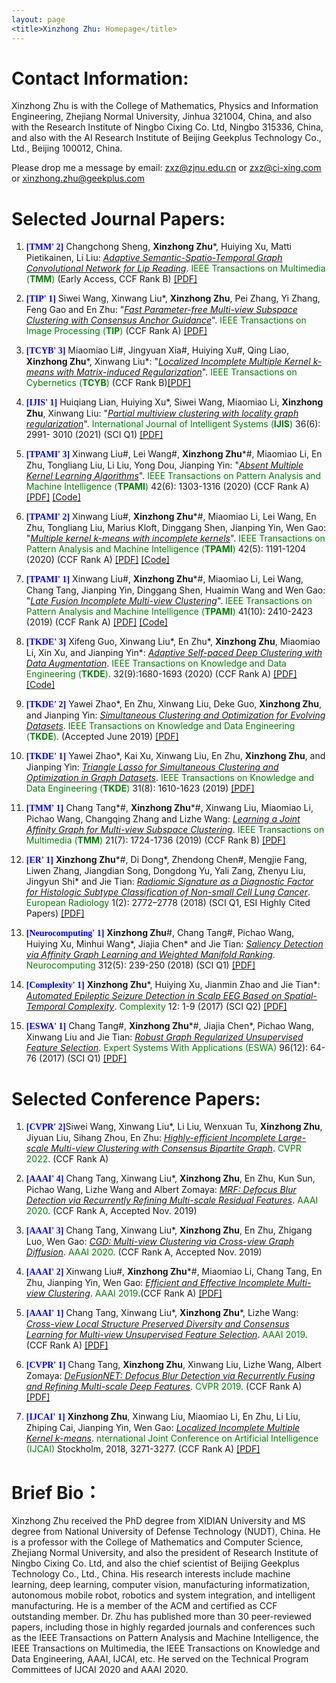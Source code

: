 ```yaml
---
layout: page
<title>Xinzhong Zhu: Homepage</title>
---
```


# Contact Information:


Xinzhong Zhu is with the College of Mathematics, Physics and Information Engineering, Zhejiang Normal University, Jinhua 321004, China, and also with the Research Institute of Ningbo Cixing Co. Ltd, Ningbo 315336, China, and also with the AI Research Institute of Beijing Geekplus Technology Co., Ltd., Beijing 100012, China.

Please drop me a message by email: <u>zxz@zjnu.edu.cn</u> or <u>zxz@ci-xing.com</u> or <u>xinzhong.zhu@geekplus.com</u>


# Selected Journal Papers:

<ol>
<p style="margin-top: 8px;"><li><font face="verdana" color="blue"><b>[TMM' 2]</b></font> Changchong Sheng, <b>Xinzhong Zhu</b>*, Huiying Xu, Matti Pietikainen, Li Liu: <i><u>Adaptive Semantic-Spatio-Temporal Graph Convolutional Network for Lip Reading</u></i>. <font color="green">IEEE Transactions on Multimedia (<b>TMM</b>)</font> (Early Access, CCF Rank B) <a href = "https://github.com/xinzhongzhu/xinzhongzhu.github.io/blob/master/document/Adaptive_Semantic-Spatio-Temporal_Graph_Convolutional_Network_for_Lip_Reading.pdf">[PDF]</a></li></p>  

<p style="margin-top: 8px;"><li><font face="verdana" color="blue"><b>[TIP' 1]</b></font> Siwei Wang, Xinwang Liu*, <b>Xinzhong Zhu</b>, Pei Zhang, Yi Zhang, Feng Gao and En Zhu: "<i><u>Fast Parameter-free Multi-view Subspace Clustering with Consensus Anchor Guidance</u></i>". <font color="green">IEEE Transactions on Image Processing (<b>TIP</b>)</font> (CCF Rank A) <a href = "https://github.com/xinwangliu/xinwangliu.github.io/blob/main/document/TIP1.pdf">[PDF]</a></li></p>
  
<p style="margin-top: 8px;"><li><font face="verdana" color="blue"><b>[TCYB' 3]</b></font> Miaomiao Li#, Jingyuan Xia#, Huiying Xu#, Qing Liao, <b>Xinzhong Zhu</b>*, Xinwang Liu*: "<i><u>Localized Incomplete Multiple Kernel k-means with Matrix-induced Regularization</u></i>". <font color="green"> IEEE Transactions on Cybernetics (<b>TCYB</b>)</font> (CCF Rank B)<a href = "https://github.com/xinwangliu/xinwangliu.github.io/blob/main/document/TCYB1.pdf">[PDF]</a></li></p>

<p style="margin-top: 8px;"><li><font face="verdana" color="blue"><b>[IJIS' 1]</b></font> Huiqiang Lian, Huiying Xu*, Siwei Wang, Miaomiao Li, <b>Xinzhong Zhu</b>, Xinwang Liu: "<i><u>Partial multiview clustering with locality graph regularization</u></i>". <font color="green">International Journal of Intelligent Systems (<b>IJIS</b>)</font> 36(6): 2991- 3010 (2021) (SCI Q1) <a href = "https://github.com/xinzhongzhu/xinzhongzhu.github.io/blob/master/document/Int%20J%20of%20Intelligent%20Sys%20-%202021%20-%20Huiying%20Xu%20-%20Partial%20multiview%20clustering%20with%20locality%20graph%20regularization.pdf">[PDF]</a></li></p>
  


<p style="margin-top: 8px;"><li><font face="verdana" color="blue"><b>[TPAMI' 3]</b></font> Xinwang Liu#, Lei Wang#, <b>Xinzhong Zhu</b>*#, Miaomiao Li, En Zhu, Tongliang Liu, Li Liu, Yong Dou, Jianping Yin: "<i><u>Absent Multiple Kernel Learning Algorithms</u></i>". <font color="green">IEEE Transactions on Pattern Analysis and Machine Intelligence (<b>TPAMI</b>)</font> 42(6): 1303-1316 (2020) (CCF Rank A) <a href = "https://tongliang-liu.github.io/papers/TPAMIAbsentKernel.pdf">[PDF]</a> <a href = "https://github.com/xinwangliu/Absent-Multiple-Kernel-Learning-Algorithms">[Code]</a></li></p>

<p style="margin-top: 8px;"><li><font face="verdana" color="blue"><b>[TPAMI' 2]</b></font> Xinwang Liu#, <b>Xinzhong Zhu</b>*#, Miaomiao Li, Lei Wang, En Zhu, Tongliang Liu, Marius Kloft, Dinggang Shen, Jianping Yin, Wen Gao: "<i><u>Multiple kernel k-means with incomplete kernels</u></i>". <font color="green">IEEE Transactions on Pattern Analysis and Machine Intelligence (<b>TPAMI</b>)</font> 42(5): 1191-1204 (2020) (CCF Rank A) <a href = "https://tongliang-liu.github.io/papers/TPAMIK-means.pdf">[PDF]</a> <a href = "https://github.com/xinwangliu/absentkernel/tree/master">[Code]</a></li></p>

<p style="margin-top: 8px;"><li><font face="verdana" color="blue"><b>[TPAMI' 1]</b></font> Xinwang Liu#, <b>Xinzhong Zhu</b>*#, Miaomiao Li, Lei Wang, Chang Tang, Jianping Yin, Dinggang Shen, Huaimin Wang and Wen Gao: "<i><u>Late Fusion Incomplete Multi-view Clustering</u></i>". <font color="green">IEEE Transactions on Pattern Analysis and Machine Intelligence (<b>TPAMI</b>)</font> 41(10): 2410-2423 (2019) (CCF Rank A) <a href = "https://europepmc.org/backend/ptpmcrender.fcgi?accid=PMC6494716&blobtype=pdf">[PDF]</a> <a href = "https://github.com/xinwangliu/Late-Fusion-Incomplete-Multi-view-Clustering">[Code]</a></li></p>

<p style="margin-top: 8px;"><li><font face="verdana" color="blue"><b>[TKDE' 3]</b></font> Xifeng Guo, Xinwang Liu*, En Zhu*, <b>Xinzhong Zhu</b>, Miaomiao Li, Xin Xu, and Jianping Yin*: <i><u>Adaptive Self-paced Deep Clustering with Data Augmentation</u></i>. <font color="green">IEEE Transactions on Knowledge and Data Engineering (<b>TKDE</b>)</font>. 32(9):1680-1693 (2020) (CCF Rank A) <a href = "https://www.researchgate.net/profile/Xifeng_Guo/publication/332490862_Adaptive_Self-paced_Deep_Clustering_with_Data_Augmentation/links/5cbc1d3c4585156cd7a724fa/Adaptive-Self-paced-Deep-Clustering-with-Data-Augmentation.pdf?origin=publication_detail">[PDF]</a> <a href = "https://github.com/XifengGuo/ASPC-DA">[Code]</a></li></p>

<p style="margin-top: 8px;"><li><font face="verdana" color="blue"><b>[TKDE' 2]</b></font> Yawei Zhao*, En Zhu, Xinwang Liu, Deke Guo, <b>Xinzhong Zhu</b>, and Jianping Yin: <i><u>Simultaneous Clustering and Optimization for Evolving Datasets</u></i>. <font color="green">IEEE Transactions on Knowledge and Data Engineering (<b>TKDE</b>)</font>. (Accepted June 2019) <a href = "https://arxiv.org/pdf/1908.01384.pdf">[PDF]</a></li></p>

<p style="margin-top: 8px;"><li><font face="verdana" color="blue"><b>[TKDE' 1]</b></font> Yawei Zhao*, Kai Xu, Xinwang Liu, En Zhu, <b>Xinzhong Zhu</b>, and Jianping Yin: <i><u>Triangle Lasso for Simultaneous Clustering and Optimization in Graph Datasets</u></i>. <font color="green">IEEE Transactions on Knowledge and Data Engineering (<b>TKDE</b>)</font> 31(8): 1610-1623 (2019)  <a href = "https://arxiv.org/pdf/1808.06556.pdf">[PDF]</a></li></p>

<p style="margin-top: 8px;"><li><font face="verdana" color="blue"><b>[TMM' 1]</b></font> Chang Tang*#, <b>Xinzhong Zhu</b>*#, Xinwang Liu, Miaomiao Li, Pichao Wang, Changqing Zhang and Lizhe Wang: <i><u>Learning a Joint Affinity Graph for Multi-view Subspace Clustering</u></i>. <font color="green">IEEE Transactions on Multimedia (<b>TMM</b>)</font> 21(7): 1724-1736 (2019) (CCF Rank B) <a href = "https://sci-hub.tw/https://ieeexplore.ieee.org/abstract/document/8587193/">[PDF]</a></li></p>

    
  <p style="margin-top: 8px;"><li><font face="verdana" color="blue"><b>[ER' 1]</b></font> <b>Xinzhong Zhu</b>*#, Di Dong*, Zhendong Chen#, Mengjie Fang, Liwen Zhang, Jiangdian Song, Dongdong Yu, Yali Zang, Zhenyu Liu, Jingyun Shi* and Jie Tian: <i><u>Radiomic Signature as a Diagnostic Factor for Histologic Subtype Classification of Non-small Cell Lung Cancer</u></i>. <font color="green">European Radiology</font> 1(2): 2772–2778 (2018) (SCI Q1, ESI Highly Cited Papers) <a href = "https://github.com/xinzhongzhu/xinzhongzhu.github.io/blob/master/document/ER%EF%BC%9ARadiomic%20Signature%20as%20a%20Diagnostic%20Factor%20for%20Histologic%20Subtype%20Classification%20of%20Non-small%20Cell%20Lung%20Cancer.pdf">[PDF]</a></li></p>
  
  
  
 <p style="margin-top: 8px;"><li><font face="verdana" color="blue"><b>[Neurocomputing' 1]</b></font> <b>Xinzhong Zhu</b>#, Chang Tang#, Pichao Wang, Huiying Xu, Minhui Wang*, Jiajia Chen* and Jie Tian: <i><u>Saliency Detection via Affinity Graph Learning and Weighted Manifold Ranking</u></i>. <font color="green">Neurocomputing</font> 312(5): 239-250 (2018) (SCI Q1) <a href = "https://github.com/xinzhongzhu/xinzhongzhu.github.io/blob/master/document/Neurocomputing%EF%BC%9ASaliency%20Detection%20via%20Affinity%20Graph%20Learning%20and%20Weighted%20Manifold%20Ranking.pdf">[PDF]</a></li></p>
  
  
 <p style="margin-top: 8px;"><li><font face="verdana" color="blue"><b>[Complexity' 1]</b></font> <b>Xinzhong Zhu</b>*, Huiying Xu, Jianmin Zhao and Jie Tian*: <i><u>Automated Epileptic Seizure Detection in Scalp EEG Based on Spatial-Temporal Complexity</u></i>. <font color="green">Complexity</font> 12: 1-9 (2017) (SCI Q2) <a href = "https://github.com/xinzhongzhu/xinzhongzhu.github.io/blob/master/document/Complexity%EF%BC%9AAutomated%20Epileptic%20Seizure%20Detection%20in%20Scalp%20EEG%20Based%20on%20Spatial-Temporal%20Complexity.pdf">[PDF]</a></li></p>

  
 <p style="margin-top: 8px;"><li><font face="verdana" color="blue"><b>[ESWA' 1]</b></font> Chang Tang#, <b>Xinzhong Zhu</b>*#, Jiajia Chen*, Pichao Wang, Xinwang Liu and Jie Tian: <i><u>Robust Graph Regularized Unsupervised Feature Selection</u></i>. <font color="green">Expert Systems With Applications (ESWA)</font> 96(12): 64-76 (2017) (SCI Q1) <a href = "https://github.com/xinzhongzhu/xinzhongzhu.github.io/blob/master/document/Expert%20Systems%20With%20Applications%EF%BC%9ARobust%20Graph%20Regularized%20Unsupervised%20Feature%20Selection.pdf">[PDF]</a></li></p>


</ol>

# Selected Conference Papers:

<ol>
  
<p style="margin-top: 8px;"><li><font face="verdana" color="blue"><b>[CVPR' 2]</b></font>Siwei Wang, Xinwang Liu*, Li Liu, Wenxuan Tu, <b>Xinzhong Zhu</b>, Jiyuan Liu, Sihang Zhou, En Zhu: <i><u>Highly-efficient Incomplete Large-scale Multi-view Clustering with Consensus Bipartite Graph</u></i>. <font color="green">CVPR 2022</font>. (CCF Rank A) </li></p>

<p style="margin-top: 8px;"><li><font face="verdana" color="blue"><b>[AAAI' 4]</b></font> Chang Tang, Xinwang Liu*, <b>Xinzhong Zhu</b>, En Zhu, Kun Sun, Pichao Wang, Lizhe Wang and Albert Zomaya: <i><u>MRF: Defocus Blur Detection via Recurrently Refining Multi-scale Residual Features</u></i>. <font color="green">AAAI 2020</font>. (CCF Rank A, Accepted Nov. 2019) </li></p>

<p style="margin-top: 8px;"><li><font face="verdana" color="blue"><b>[AAAI' 3]</b></font> Chang Tang, Xinwang Liu*, <b>Xinzhong Zhu</b>, En Zhu, Zhigang Luo, Wen Gao: <i><u>CGD: Multi-view Clustering via Cross-view Graph Diffusion</u></i>. <font color="green">AAAI 2020</font>. (CCF Rank A, Accepted Nov. 2019) </li></p>

<p style="margin-top: 8px;"><li><font face="verdana" color="blue"><b>[AAAI' 2]</b></font> Xinwang Liu#, <b>Xinzhong Zhu</b>*#, Miaomiao Li, Chang Tang, En Zhu, Jianping Yin, Wen Gao: <i><u>Efficient and Effective Incomplete Multi-view Clustering</u></i>. <font color="green">AAAI 2019</font>.(CCF Rank A) <a href = "https://wvvw.aaai.org/ojs/index.php/AAAI/article/download/4350/4228">[PDF]</a></li></p>

<p style="margin-top: 8px;"><li><font face="verdana" color="blue"><b>[AAAI' 1]</b></font> Chang Tang, Xinwang Liu*, <b>Xinzhong Zhu</b>*, Lizhe Wang: <i><u>Cross-view Local Structure Preserved Diversity and Consensus Learning for Multi-view Unsupervised Feature Selection</u></i>. <font color="green">AAAI 2019</font>.(CCF Rank A) <a href = "https://wvvw.aaai.org/ojs/index.php/AAAI/article/download/4443/4321">[PDF]</a></li></p>

<p style="margin-top: 8px;"><li><font face="verdana" color="blue"><b>[CVPR' 1]</b></font> Chang Tang, <b>Xinzhong Zhu</b>, Xinwang Liu, Lizhe Wang, Albert Zomaya: <i><u>DeFusionNET: Defocus Blur Detection via Recurrently Fusing and Refining Multi-scale Deep Features</u></i>. <font color="green">CVPR 2019</font>. (CCF Rank A) <a href = "http://openaccess.thecvf.com/content_CVPR_2019/papers/Tang_DeFusionNET_Defocus_Blur_Detection_via_Recurrently_Fusing_and_Refining_Multi-Scale_CVPR_2019_paper.pdf">[PDF]</a></li></p>

<p style="margin-top: 8px;"><li><font face="verdana" color="blue"><b>[IJCAI' 1]</b></font> <b>Xinzhong Zhu</b>, Xinwang Liu, Miaomiao Li, En Zhu, Li Liu, Zhiping Cai, Jianping Yin, Wen Gao: <i><u>Localized Incomplete Multiple Kernel k-means</u></i>. <font color="green">nternational Joint Conference on Artificial Intelligence (IJCAI)</font> Stockholm, 2018, 3271-3277. (CCF Rank A) <a href = "https://www.ijcai.org/proceedings/2018/0454.pdf">[PDF]</a></li></p>


  

  

</ol>



# Brief Bio：

Xinzhong Zhu received the PhD degree from XIDIAN University and MS degree from National University of Defense Technology (NUDT), China. He is a professor with the College of Mathematics and Computer Science, Zhejiang Normal University, and also the president of Research Institute of Ningbo Cixing Co. Ltd, and also the chief scientist of Beijing Geekplus Technology Co., Ltd., China. His research interests include machine learning, deep learning, computer vision, manufacturing informatization, autonomous mobile robot, robotics and system integration, and intelligent manufacturing. He is a member of the ACM and certified as CCF outstanding member. Dr. Zhu has published more than 30 peer-reviewed papers, including those in highly regarded journals and conferences such as the IEEE Transactions on Pattern Analysis and Machine Intelligence, the IEEE Transactions on Multimedia, the IEEE Transactions on Knowledge and Data Engineering, AAAI, IJCAI, etc. He served on the Technical Program Committees of IJCAI 2020 and AAAI 2020.
